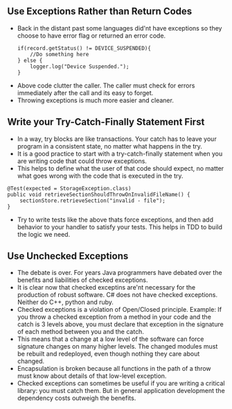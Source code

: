 ## Use Exceptions Rather than Return Codes
* Back in the distant past some languages did'nt have exceptions so they choose to have error flag or returned an error code.
    ```
    if(record.getStatus() != DEVICE_SUSPENDED){
        //Do something here
    } else {
        logger.log("Device Suspended.");
    }
    ```
* Above code clutter the caller. The caller must check for errors immediately after the call and its easy to forget.
* Throwing exceptions is much more easier and cleaner.

## Write your Try-Catch-Finally Statement First
* In a way, try blocks are like transactions. Your catch has to leave your program in a consistent state, no matter what happens in the try.
* It is a good practice to start with a try-catch-finally statement when you are writing code that could throw exceptions.
* This helps to define what the user of that code should expect, no matter what goes wrong with the code that is executed in the try.

```
@Test(expected = StorageException.class)
public void retrieveSectionShouldThrowOnInvalidFileName() {
    sectionStore.retrieveSection("invalid - file");
}
```

* Try to write tests like the above thats force exceptions, and then add behavior to your handler to satisfy your tests. This helps in TDD to build the logic we need.

## Use Unchecked Exceptions
* The debate is over. For years Java programmers have debated over the benefits and liabilities of checked exceptions.
* It is clear now that checked exceptins are'nt necessary for the production of robust software. C# does not have checked exceptions. Neither do C++, python and ruby.
* Checked exceptions is a violation of Open/Closed principle. Example: If you throw a checked exception from a method in your code and the catch is 3 levels above, you must declare that exception in the signature of each method between you and the catch.
* This means that a change at a low level of the software can force signature changes on many higher levels. The changed modules must be rebuilt and redeployed, even though nothing they care about changed.
* Encapsulation is broken because all functions in the path of a throw must know about details of that low-level exception.
* Checked exceptions can sometimes be useful if you are writing a critical library: you must catch them. But in general application development the dependency costs outweigh the benefits.
